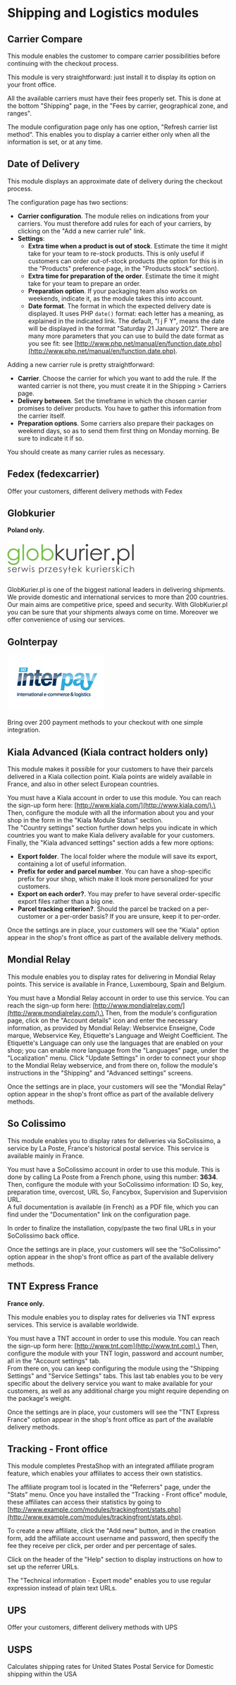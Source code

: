 # Shipping and Logistics modules

## Carrier Compare <a href="#shippingandlogisticsmodules-carriercompare" id="shippingandlogisticsmodules-carriercompare"></a>

This module enables the customer to compare carrier possibilities before continuing with the checkout process.

This module is very straightforward: just install it to display its option on your front office.

All the available carriers must have their fees properly set. This is done at the bottom "Shipping" page, in the "Fees by carrier, geographical zone, and ranges".

The module configuration page only has one option, "Refresh carrier list method". This enables you to display a carrier either only when all the information is set, or at any time.

## Date of Delivery <a href="#shippingandlogisticsmodules-dateofdelivery" id="shippingandlogisticsmodules-dateofdelivery"></a>

This module displays an approximate date of delivery during the checkout process.

The configuration page has two sections:

* **Carrier configuration**. The module relies on indications from your carriers. You must therefore add rules for each of your carriers, by clicking on the "Add a new carrier rule" link.
* **Settings**:
  * **Extra time when a product is out of stock**. Estimate the time it might take for your team to re-stock products. This is only useful if customers can order out-of-stock products (the option for this is in the "Products" preference page, in the "Products stock" section).
  * **Extra time for preparation of the order**. Estimate the time it might take for your team to prepare an order.
  * **Preparation option**. If your packaging team also works on weekends, indicate it, as the module takes this into account.
  * **Date format**. The format in which the expected delivery date is displayed. It uses PHP `date()` format: each letter has a meaning, as explained in the indicated link. The default, "l j F Y", means the date will be displayed in the format "Saturday 21 January 2012". There are many more parameters that you can use to build the date format as you see fit: see [http://www.php.net/manual/en/function.date.php](http://www.php.net/manual/en/function.date.php).

Adding a new carrier rule is pretty straightforward:

* **Carrier**. Choose the carrier for which you want to add the rule. If the wanted carrier is not there, you must create it in the Shipping > Carriers page.
* **Delivery between**. Set the timeframe in which the chosen carrier promises to deliver products. You have to gather this information from the carrier itself.
* **Preparation options**. Some carriers also prepare their packages on weekend days, so as to send them first thing on Monday morning. Be sure to indicate it if so.

You should create as many carrier rules as necessary.

## Fedex (fedexcarrier) <a href="#shippingandlogisticsmodules-fedex-fedexcarrier" id="shippingandlogisticsmodules-fedex-fedexcarrier"></a>

Offer your customers, different delivery methods with Fedex

## Globkurier <a href="#shippingandlogisticsmodules-globkurier" id="shippingandlogisticsmodules-globkurier"></a>

**Poland only.**

![](<../../../.gitbook/assets/23036725 (4).png>)

GlobKurier.pl is one of the biggest national leaders in delivering shipments. We provide domestic and international services to more than 200 countries. Our main aims are competitive price, speed and security. With GlobKurier.pl you can be sure that your shipments always come on time. Moreover we offer convenience of using our services.

## GoInterpay <a href="#shippingandlogisticsmodules-gointerpay" id="shippingandlogisticsmodules-gointerpay"></a>

![](<../../../.gitbook/assets/23038228 (3).png>)

Bring over 200 payment methods to your checkout with one simple integration.

## Kiala Advanced (Kiala contract holders only) <a href="#shippingandlogisticsmodules-kialaadvanced-kialacontractholdersonly" id="shippingandlogisticsmodules-kialaadvanced-kialacontractholdersonly"></a>

This module makes it possible for your customers to have their parcels delivered in a Kiala collection point. Kiala points are widely available in France, and also in other select European countries.

You must have a Kiala account in order to use this module. You can reach the sign-up form here: [http://www.kiala.com/](http://www.kiala.com/).\
&#x20;Then, configure the module with all the information about you and your shop in the form in the "Kiala Module Status" section.\
&#x20;The "Country settings" section further down helps you indicate in which countries you want to make Kiala delivery available for your customers.\
&#x20;Finally, the "Kiala advanced settings" section adds a few more options:

* **Export folder**. The local folder where the module will save its export, containing a lot of useful information.
* **Prefix for order and parcel number**. You can have a shop-specific prefix for your shop, which make it look more personalized for your customers.
* **Export on each order?**. You may prefer to have several order-specific export files rather than a big one.
* **Parcel tracking criterion?**. Should the parcel be tracked on a per-customer or a per-order basis? If you are unsure, keep it to per-order.

Once the settings are in place, your customers will see the "Kiala" option appear in the shop's front office as part of the available delivery methods.

## Mondial Relay <a href="#shippingandlogisticsmodules-mondialrelay" id="shippingandlogisticsmodules-mondialrelay"></a>

This module enables you to display rates for delivering in Mondial Relay points. This service is available in France, Luxembourg, Spain and Belgium.

You must have a Mondial Relay account in order to use this service. You can reach the sign-up form here: [http://www.mondialrelay.com/](http://www.mondialrelay.com/).\
&#x20;Then, from the module's configuration page, click on the "Account details" icon and enter the necessary information, as provided by Mondial Relay: Webservice Enseigne, Code marque, Webservice Key, Etiquette's Language and Weight Coefficient. The Etiquette's Language can only use the languages that are enabled on your shop; you can enable more language from the "Languages" page, under the "Localization" menu. Click "Update Settings" in order to connect your shop to the Mondial Relay webservice, and from there on, follow the module's instructions in the "Shipping" and "Advanced settings" screens.

Once the settings are in place, your customers will see the "Mondial Relay" option appear in the shop's front office as part of the available delivery methods.

## So Colissimo <a href="#shippingandlogisticsmodules-socolissimo" id="shippingandlogisticsmodules-socolissimo"></a>

This module enables you to display rates for deliveries via SoColissimo, a service by La Poste, France's historical postal service. This service is available mainly in France.

You must have a SoColissimo account in order to use this module. This is done by calling La Poste from a French phone, using this number: **3634**.\
&#x20;Then, configure the module with your SoColissimo information: ID So, key, preparation time, overcost, URL So, Fancybox, Supervision and Supervision URL.\
&#x20;A full documentation is available (in French) as a PDF file, which you can find under the "Documentation" link on the configuration page.

In order to finalize the installation, copy/paste the two final URLs in your SoColissimo back office.

Once the settings are in place, your customers will see the "SoColissimo" option appear in the shop's front office as part of the available delivery methods.

## TNT Express France <a href="#shippingandlogisticsmodules-tntexpressfrance" id="shippingandlogisticsmodules-tntexpressfrance"></a>

**France only.**

This module enables you to display rates for deliveries via TNT express services. This service is available worldwide.

You must have a TNT account in order to use this module. You can reach the sign-up form here: [http://www.tnt.com](http://www.tnt.com).\
&#x20;Then, configure the module with your TNT login, password and account number, all in the "Account settings" tab.\
&#x20;From there on, you can keep configuring the module using the "Shipping Settings" and "Service Settings" tabs. This last tab enables you to be very specific about the delivery service you want to make available for your customers, as well as any additional charge you might require depending on the package's weight.

Once the settings are in place, your customers will see the "TNT Express France" option appear in the shop's front office as part of the available delivery methods.

## Tracking - Front office <a href="#shippingandlogisticsmodules-tracking-frontoffice" id="shippingandlogisticsmodules-tracking-frontoffice"></a>

This module completes PrestaShop with an integrated affiliate program feature, which enables your affiliates to access their own statistics.

The affiliate program tool is located in the "Referrers" page, under the "Stats" menu. Once you have installed the "Tracking - Front office" module, these affiliates can access their statistics by going to [http://www.example.com/modules/trackingfront/stats.php](http://www.example.com/modules/trackingfront/stats.php).

To create a new affiliate, click the "Add new" button, and in the creation form, add the affiliate account username and password, then specify the fee they receive per click, per order and per percentage of sales.

Click on the header of the "Help" section to display instructions on how to set up the referrer URLs.

The "Technical information - Expert mode" enables you to use regular expression instead of plain text URLs.

## UPS <a href="#shippingandlogisticsmodules-ups" id="shippingandlogisticsmodules-ups"></a>

Offer your customers, different delivery methods with UPS

## USPS <a href="#shippingandlogisticsmodules-usps" id="shippingandlogisticsmodules-usps"></a>

Calculates shipping rates for United States Postal Service for Domestic shipping within the USA
